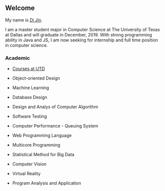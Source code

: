 ## Welcome

My name is [Di Jin](https://www.linkedin.com/in/di-jin-778b54125/).

I am a master student major in Computer Science at The University of Texas at Dallas and will graduate in December, 2019. With strong programming ability in Java and JS, I am now seeking for internship and full time position in computer science.


### Academic

- [Courses at UTD]()

- Object-oriented Design
- Machine Learning
- Database Design 

- Design and Analys of Computer Algorithm
- Software Testing
- Computer Performance - Queuing System

- Web Programming Language 
- Multicore Programming
- Statistical Method for Big Data

- Computer Vision
- Virtual Reality
- Program Analysis and Application
